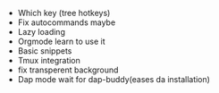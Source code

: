 - Which key (tree hotkeys)
- Fix autocommands maybe
- Lazy loading
- Orgmode learn to use it
- Basic snippets
- Tmux integration
- fix transperent background
- Dap mode wait for dap-buddy(eases da installation)
